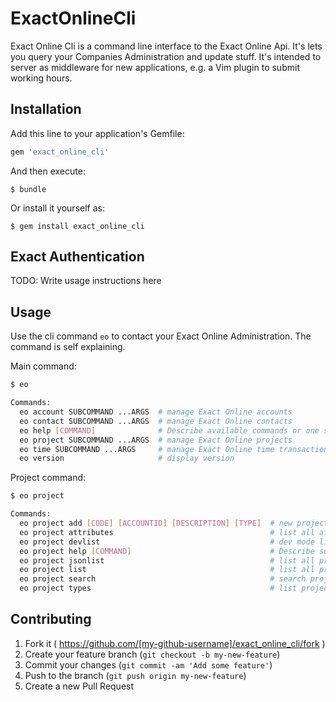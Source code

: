 # ExactOnlineCli

Exact Online Cli is a command line interface to the Exact Online Api.
It's lets you query your Companies Administration and update stuff.
It's intended to server as middleware for new applications, e.g. a Vim
plugin to submit working hours.

## Installation

Add this line to your application's Gemfile:

```ruby
gem 'exact_online_cli'
```

And then execute:

    $ bundle

Or install it yourself as:

    $ gem install exact_online_cli

## Exact Authentication

TODO: Write usage instructions here


## Usage

Use the cli command ```eo``` to contact your Exact Online
Administration. The command is self explaining.

Main command:

```bash
$ eo

Commands:
  eo account SUBCOMMAND ...ARGS  # manage Exact Online accounts
  eo contact SUBCOMMAND ...ARGS  # manage Exact Online contacts
  eo help [COMMAND]              # Describe available commands or one specific command
  eo project SUBCOMMAND ...ARGS  # manage Exact Online projects
  eo time SUBCOMMAND ...ARGS     # manage Exact Online time transactions
  eo version                     # display version
```

Project command:

```bash
$ eo project

Commands:
  eo project add [CODE] [ACCOUNTID] [DESCRIPTION] [TYPE]  # new project: enter account, search code,
  eo project attributes                                   # list all attributes from projects
  eo project devlist                                      # dev mode list all projects
  eo project help [COMMAND]                               # Describe subcommands or one specific subcommand
  eo project jsonlist                                     # list all projects to json
  eo project list                                         # list all projects
  eo project search                                       # search projects by keyword
  eo project types                                        # list project types
```

## Contributing

1. Fork it ( https://github.com/[my-github-username]/exact_online_cli/fork )
2. Create your feature branch (`git checkout -b my-new-feature`)
3. Commit your changes (`git commit -am 'Add some feature'`)
4. Push to the branch (`git push origin my-new-feature`)
5. Create a new Pull Request
